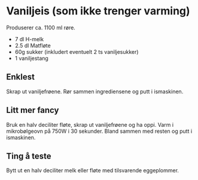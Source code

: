 Vaniljeis (som ikke trenger varming)
====================================

Produserer ca. 1100 ml røre.

* 7 dl H-melk
* 2.5 dl Matfløte
* 60g sukker (inkludert eventuelt 2 ts vaniljesukker)
* 1 vaniljestang

Enklest
-------
Skrap ut vaniljefrøene. Rør sammen ingrediensene og putt i ismaskinen.

Litt mer fancy
--------------
Bruk en halv deciliter fløte, skrap ut vaniljefrøene og ha oppi. Varm i mikrobølgeovn på 750W i 30 sekunder. Bland sammen med resten og putt i ismaskinen.

Ting å teste
------------
Bytt ut en halv deciliter melk eller fløte med tilsvarende eggeplommer.
